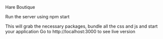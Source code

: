 Hare Boutique

Run the server using
npm start

This will grab the necessary packages, bundle all the css and js and start your application
Go to http://localhost:3000 to see live version